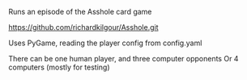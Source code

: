 Runs an episode of the Asshole card game

https://github.com/richardkilgour/Asshole.git

Uses PyGame, reading the player config from config.yaml

There can be one human player, and three computer opponents
Or 4 computers (mostly for testing)
